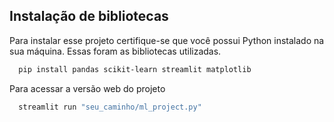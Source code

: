 
## Instalação de bibliotecas

Para instalar esse projeto certifique-se que você possui Python instalado na sua máquina. Essas foram as bibliotecas utilizadas.
```bash
  pip install pandas scikit-learn streamlit matplotlib
```
Para acessar a versão web do projeto
```bash
  streamlit run "seu_caminho/ml_project.py"
```
